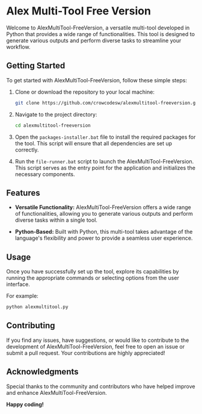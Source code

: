 # Alex Multi-Tool Free Version

Welcome to AlexMultiTool-FreeVersion, a versatile multi-tool developed in Python that provides a wide range of functionalities. This tool is designed to generate various outputs and perform diverse tasks to streamline your workflow.

## Getting Started

To get started with AlexMultiTool-FreeVersion, follow these simple steps:

1. Clone or download the repository to your local machine:

    ```bash
    git clone https://github.com/crowcodesw/alexmultitool-freeversion.git
    ```

2. Navigate to the project directory:

    ```bash
    cd alexmultitool-freeversion
    ```

3. Open the `packages-installer.bat` file to install the required packages for the tool. This script will ensure that all dependencies are set up correctly.

4. Run the `file-runner.bat` script to launch the AlexMultiTool-FreeVersion. This script serves as the entry point for the application and initializes the necessary components.

## Features

- **Versatile Functionality:** AlexMultiTool-FreeVersion offers a wide range of functionalities, allowing you to generate various outputs and perform diverse tasks within a single tool.

- **Python-Based:** Built with Python, this multi-tool takes advantage of the language's flexibility and power to provide a seamless user experience.

## Usage

Once you have successfully set up the tool, explore its capabilities by running the appropriate commands or selecting options from the user interface.

For example:

```bash
python alexmultitool.py
```

## Contributing

If you find any issues, have suggestions, or would like to contribute to the development of AlexMultiTool-FreeVersion, feel free to open an issue or submit a pull request. Your contributions are highly appreciated!

## Acknowledgments

Special thanks to the community and contributors who have helped improve and enhance AlexMultiTool-FreeVersion.

**Happy coding!**
